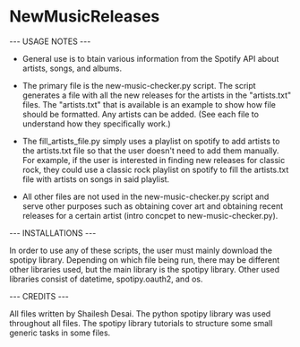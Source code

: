 # NewMusicReleases

--- USAGE NOTES ---

  - General use is to btain various information from the Spotify API about artists, songs, and albums.
  
  - The primary file is the new-music-checker.py script. The script generates a file
    with all the new releases for the artists in the "artists.txt" files. The "artists.txt"
    that is available is an example to show how file should be formatted. Any artists can be added.
    (See each file to understand how they specifically work.)
    
  - The fill_artists_file.py simply uses a playlist on spotify to add artists to the artists.txt file
    so that the user doesn't need to add them manually. For example, if the user is interested in
    finding new releases for classic rock, they could use a classic rock playlist on spotify to fill
    the artists.txt file with artists on songs in said playlist.
    
  - All other files are not used in the new-music-checker.py script and serve other purposes such as
    obtaining cover art and obtaining recent releases for a certain artist (intro concpet to new-music-checker.py).
    
--- INSTALLATIONS ---

In order to use any of these scripts, the user must mainly download the spotipy library.
Depending on which file being run, there may be different other libraries used, but the main
library is the spotipy library. Other used libraries consist of datetime, spotipy.oauth2, and os.

--- CREDITS ---

All files written by Shailesh Desai. The python spotipy library was used throughout all files.
The spotipy library tutorials to structure some small generic tasks in some files.
